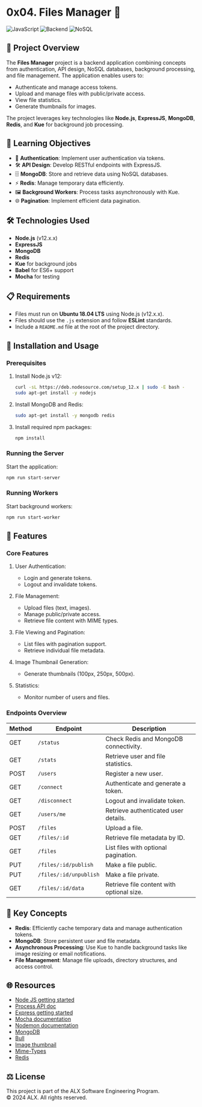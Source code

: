 # 0x04. Files Manager 📂

![JavaScript](https://img.shields.io/badge/JavaScript-ES6-yellow?style=flat-square&logo=javascript) ![Backend](https://img.shields.io/badge/Backend-NodeJS-green?style=flat-square&logo=node.js) ![NoSQL](https://img.shields.io/badge/Database-MongoDB-red?style=flat-square&logo=mongodb)

## 📖 Project Overview
The **Files Manager** project is a backend application combining concepts from authentication, API design, NoSQL databases, background processing, and file management. The application enables users to:
- Authenticate and manage access tokens.
- Upload and manage files with public/private access.
- View file statistics.
- Generate thumbnails for images.

The project leverages key technologies like **Node.js**, **ExpressJS**, **MongoDB**, **Redis**, and **Kue** for background job processing.

## 🎯 Learning Objectives
- 🔑 **Authentication**: Implement user authentication via tokens.
- 🛠️ **API Design**: Develop RESTful endpoints with ExpressJS.
- 🗄️ **MongoDB**: Store and retrieve data using NoSQL databases.
- ⚡ **Redis**: Manage temporary data efficiently.
- 🖼️ **Background Workers**: Process tasks asynchronously with Kue.
- 🌐 **Pagination**: Implement efficient data pagination.

## 🛠️ Technologies Used
- **Node.js** (v12.x.x)
- **ExpressJS**
- **MongoDB**
- **Redis**
- **Kue** for background jobs
- **Babel** for ES6+ support
- **Mocha** for testing

## 📋 Requirements
- Files must run on **Ubuntu 18.04 LTS** using Node.js (v12.x.x).
- Files should use the `.js` extension and follow **ESLint** standards.
- Include a `README.md` file at the root of the project directory.

## 🚀 Installation and Usage

### Prerequisites
1. Install Node.js v12:
    ```bash
    curl -sL https://deb.nodesource.com/setup_12.x | sudo -E bash -
    sudo apt-get install -y nodejs
    ```

2. Install MongoDB and Redis:
    ```bash
    sudo apt-get install -y mongodb redis
    ```

3. Install required npm packages:
    ```bash
    npm install
    ```

### Running the Server
Start the application:
```bash
npm run start-server
```

### Running Workers
Start background workers:
```bash
npm run start-worker
```

## 📝 Features
### Core Features
1. User Authentication:
      - Login and generate tokens.
      - Logout and invalidate tokens.

2. File Management:
      - Upload files (text, images).
      - Manage public/private access.
      - Retrieve file content with MIME types.

3. File Viewing and Pagination:
      - List files with pagination support.
      - Retrieve individual file metadata.

4. Image Thumbnail Generation:
      - Generate thumbnails (100px, 250px, 500px).
        
5. Statistics:
      - Monitor number of users and files.

### Endpoints Overview

| **Method** | **Endpoint**           | **Description**                              |
|------------|-------------------------|----------------------------------------------|
| GET        | `/status`              | Check Redis and MongoDB connectivity.        |
| GET        | `/stats`               | Retrieve user and file statistics.           |
| POST       | `/users`               | Register a new user.                         |
| GET        | `/connect`             | Authenticate and generate a token.           |
| GET        | `/disconnect`          | Logout and invalidate token.                 |
| GET        | `/users/me`            | Retrieve authenticated user details.         |
| POST       | `/files`               | Upload a file.                               |
| GET        | `/files/:id`           | Retrieve file metadata by ID.                |
| GET        | `/files`               | List files with optional pagination.         |
| PUT        | `/files/:id/publish`   | Make a file public.                          |
| PUT        | `/files/:id/unpublish` | Make a file private.                         |
| GET        | `/files/:id/data`      | Retrieve file content with optional size.    |

## 🧠 Key Concepts
- **Redis**: Efficiently cache temporary data and manage authentication tokens.
- **MongoDB**: Store persistent user and file metadata.
- **Asynchronous Processing**: Use Kue to handle background tasks like image resizing or email notifications.
- **File Management**: Manage file uploads, directory structures, and access control.

## 🌐 Resources
- [Node JS getting started](https://nodejs.org/en/learn/getting-started/introduction-to-nodejs)
- [Process API doc](https://node.readthedocs.io/en/latest/api/process/)
- [Express getting started](https://expressjs.com/en/starter/installing.html)
- [Mocha documentation](https://mochajs.org/)
- [Nodemon documentation](https://github.com/remy/nodemon#nodemon)
- [MongoDB](https://github.com/mongodb/node-mongodb-native)
- [Bull](https://github.com/OptimalBits/bull)
- [Image thumbnail](https://www.npmjs.com/package/image-thumbnail)
- [Mime-Types](https://www.npmjs.com/package/mime-types)
- [Redis](https://github.com/redis/node-redis)

## ⚖️ License
This project is part of the ALX Software Engineering Program.  
© 2024 ALX. All rights reserved.
